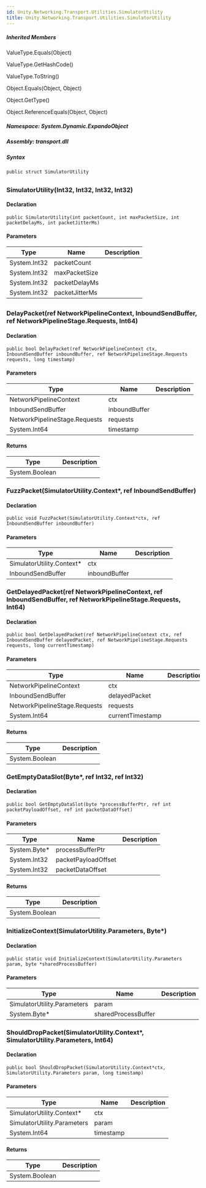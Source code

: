 ```yaml
---  
id: Unity.Networking.Transport.Utilities.SimulatorUtility  
title: Unity.Networking.Transport.Utilities.SimulatorUtility  
---
```


<div class="markdown level0 summary">

</div>

<div class="markdown level0 conceptual">

</div>

<div class="inheritedMembers">

##### Inherited Members

<div>

ValueType.Equals(Object)

</div>

<div>

ValueType.GetHashCode()

</div>

<div>

ValueType.ToString()

</div>

<div>

Object.Equals(Object, Object)

</div>

<div>

Object.GetType()

</div>

<div>

Object.ReferenceEquals(Object, Object)

</div>

</div>

##### **Namespace**: System.Dynamic.ExpandoObject

##### **Assembly**: transport.dll

##### Syntax

``` lang-csharp
public struct SimulatorUtility
```

## 

### SimulatorUtility(Int32, Int32, Int32, Int32)

<div class="markdown level1 summary">

</div>

<div class="markdown level1 conceptual">

</div>

#### Declaration

``` lang-csharp
public SimulatorUtility(int packetCount, int maxPacketSize, int packetDelayMs, int packetJitterMs)
```

#### Parameters

| Type         | Name           | Description |
|--------------|----------------|-------------|
| System.Int32 | packetCount    |             |
| System.Int32 | maxPacketSize  |             |
| System.Int32 | packetDelayMs  |             |
| System.Int32 | packetJitterMs |             |

## 

### DelayPacket(ref NetworkPipelineContext, InboundSendBuffer, ref NetworkPipelineStage.Requests, Int64)

<div class="markdown level1 summary">

</div>

<div class="markdown level1 conceptual">

</div>

#### Declaration

``` lang-csharp
public bool DelayPacket(ref NetworkPipelineContext ctx, InboundSendBuffer inboundBuffer, ref NetworkPipelineStage.Requests requests, long timestamp)
```

#### Parameters

| Type                          | Name          | Description |
|-------------------------------|---------------|-------------|
| NetworkPipelineContext        | ctx           |             |
| InboundSendBuffer             | inboundBuffer |             |
| NetworkPipelineStage.Requests | requests      |             |
| System.Int64                  | timestamp     |             |

#### Returns

| Type           | Description |
|----------------|-------------|
| System.Boolean |             |

### FuzzPacket(SimulatorUtility.Context\*, ref InboundSendBuffer)

<div class="markdown level1 summary">

</div>

<div class="markdown level1 conceptual">

</div>

#### Declaration

``` lang-csharp
public void FuzzPacket(SimulatorUtility.Context*ctx, ref InboundSendBuffer inboundBuffer)
```

#### Parameters

| Type                       | Name          | Description |
|----------------------------|---------------|-------------|
| SimulatorUtility.Context\* | ctx           |             |
| InboundSendBuffer          | inboundBuffer |             |

### GetDelayedPacket(ref NetworkPipelineContext, ref InboundSendBuffer, ref NetworkPipelineStage.Requests, Int64)

<div class="markdown level1 summary">

</div>

<div class="markdown level1 conceptual">

</div>

#### Declaration

``` lang-csharp
public bool GetDelayedPacket(ref NetworkPipelineContext ctx, ref InboundSendBuffer delayedPacket, ref NetworkPipelineStage.Requests requests, long currentTimestamp)
```

#### Parameters

| Type                          | Name             | Description |
|-------------------------------|------------------|-------------|
| NetworkPipelineContext        | ctx              |             |
| InboundSendBuffer             | delayedPacket    |             |
| NetworkPipelineStage.Requests | requests         |             |
| System.Int64                  | currentTimestamp |             |

#### Returns

| Type           | Description |
|----------------|-------------|
| System.Boolean |             |

### GetEmptyDataSlot(Byte\*, ref Int32, ref Int32)

<div class="markdown level1 summary">

</div>

<div class="markdown level1 conceptual">

</div>

#### Declaration

``` lang-csharp
public bool GetEmptyDataSlot(byte *processBufferPtr, ref int packetPayloadOffset, ref int packetDataOffset)
```

#### Parameters

| Type          | Name                | Description |
|---------------|---------------------|-------------|
| System.Byte\* | processBufferPtr    |             |
| System.Int32  | packetPayloadOffset |             |
| System.Int32  | packetDataOffset    |             |

#### Returns

| Type           | Description |
|----------------|-------------|
| System.Boolean |             |

### InitializeContext(SimulatorUtility.Parameters, Byte\*)

<div class="markdown level1 summary">

</div>

<div class="markdown level1 conceptual">

</div>

#### Declaration

``` lang-csharp
public static void InitializeContext(SimulatorUtility.Parameters param, byte *sharedProcessBuffer)
```

#### Parameters

| Type                        | Name                | Description |
|-----------------------------|---------------------|-------------|
| SimulatorUtility.Parameters | param               |             |
| System.Byte\*               | sharedProcessBuffer |             |

### ShouldDropPacket(SimulatorUtility.Context\*, SimulatorUtility.Parameters, Int64)

<div class="markdown level1 summary">

</div>

<div class="markdown level1 conceptual">

</div>

#### Declaration

``` lang-csharp
public bool ShouldDropPacket(SimulatorUtility.Context*ctx, SimulatorUtility.Parameters param, long timestamp)
```

#### Parameters

| Type                        | Name      | Description |
|-----------------------------|-----------|-------------|
| SimulatorUtility.Context\*  | ctx       |             |
| SimulatorUtility.Parameters | param     |             |
| System.Int64                | timestamp |             |

#### Returns

| Type           | Description |
|----------------|-------------|
| System.Boolean |             |
